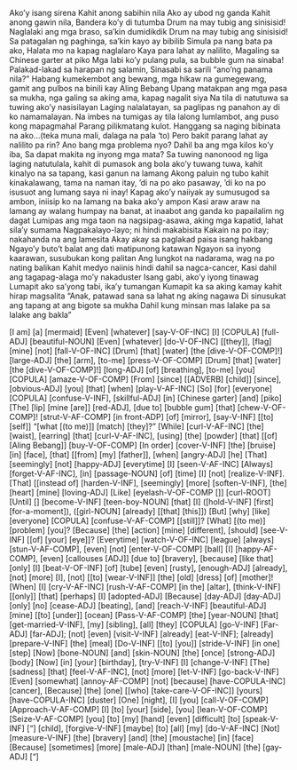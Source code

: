 Ako’y isang sirena
Kahit anong sabihin nila
Ako ay ubod ng ganda
Kahit anong gawin nila, Bandera ko’y di tutumba
Drum na may tubig ang sinisisid! Naglalaki ang mga braso, sa’kin dumidikdik
Drum na may tubig ang sinisisid! 
Sa patagalan ng paghinga, sa’kin kayo ay bibilib
Simula pa nang bata pa ako, Halata mo na kapag naglalaro
Kaya para lahat ay nalilito, Magaling sa Chinese garter at piko
Mga labi ko’y pulang pula, sa bubble gum na sinaba!
Palakad-lakad sa harapan ng salamin, Sinasabi sa sarili “ano’ng panama nila?”
Habang kumekembot ang bewang, mga hikaw na gumegewang, gamit ang pulbos na binili kay Aling Bebang
Upang matakpan ang mga pasa sa mukha, nga galing sa aking ama, kapag nagalit siya
Na tila di natutuwa sa tuwing ako’y nasisilayan
Laging nalalatayan, sa paglipas ng panahon ay di ko namamalayan. Na imbes na tumigas ay tila lalong lumlambot, ang puso kong mapagmahal
Parang pilikmatang kulot.
Hanggang sa naging bibinata na ako…(teka muna mali, dalaga na pala ‘to)
Pero bakit parang lahat ay nalilito pa rin? Ano bang mga problema nyo? Dahil ba ang mga kilos ko’y iba, Sa dapat makita ng inyong mga mata?
Sa tuwing nanonood ng liga laging natutulala, kahit di pumasok ang bola ako’y tuwang tuwa, kahit kinalyo na sa tapang, kasi ganun na lamang
Akong paluin ng tubo kahit kinakalawang, tama na naman itay, ’di na po ako pasaway, ’di ko na po isusuot ang lumang saya ni inay!
Kapag ako’y naiiyak ay sumusugod sa ambon, iniisip ko na lamang na baka ako’y ampon
Kasi araw araw na lamang ay walang humpay na banat, at inaabot ang ganda ko papailalim ng dagat
Lumipas ang mga taon na nagsipag-asawa, aking mga kapatid, lahat sila’y sumama
Nagpakalayo-layo; ni hindi makabisita
Kakain na po itay; nakahanda na ang lamesita
Akay akay sa paglakad paisa isang hakbang
Ngayo’y buto’t balat ang dati matipunong katawan
Ngayon sa inyong kaarawan, susubukan kong palitan
Ang lungkot na nadarama, wag na po nating balikan
Kahit medyo naiinis hindi dahil sa nagca-cancer,
Kasi dahil ang tagapag-alaga mo’y nakaduster
Isang gabi, ako’y iyong tinawag
Lumapit ako sa’yong tabi, ika’y tumangan
Kumapit ka sa aking kamay kahit hirap magsalita
“Anak, patawad sana sa lahat ng aking nagawa
Di sinusukat ang tapang at ang bigote sa mukha
Dahil kung minsan mas lalake pa sa lalake ang bakla”

[I am] [a] [mermaid]
[Even] [whatever] [say-V-OF-INC]
[I] [COPULA] [full-ADJ] [beautiful-NOUN]
[Even] [whatever] [do-V-OF-INC] [[they]], [flag] [mine] [not] [fall-V-OF-INC]
[Drum] [that] [water] [the [dive-V-OF-COMP]!] [large-ADJ] [the] [arm], [to-me] [press-V-OF-COMP]
[Drum] [that] [water] [the [dive-V-OF-COMP]!]
[long-ADJ] [of] [breathing], [to-me] [you] [COPULA] [amaze-V-OF-COMP]
[From] [since] [[ADVERB] [child]] [since], [obvious-ADJ] [you] [that] [when] [play-V-AF-INC]
[So] [for] [everyone] [COPULA] [confuse-V-INF], [skillful-ADJ] [in] [Chinese garter] [and] [piko]
[The] [lip] [mine [are]] [red-ADJ], [due to] [bubble gum] [that] [chew-V-OF-COMP]!
[strut-V-AF-COMP] [in front-ADP] [of] [mirror], [say-V-INF] [[to] [self]] “[what [(to me)]] [match] [they]?”
[While] [curl-V-AF-INC] [the] [waist], [earring] [that] [curl-V-AF-INC], [using] [the] [powder] [that] [[of] [Aling Bebang]] [buy-V-OF-COMP]
[In order] [cover-V-INF] [the] [bruise] [in] [face], [that] [[from] [my] [father]], [when] [angry-ADJ] [he]
[That] [seemingly] [not] [happy-ADJ] [everytime] [I] [seen-V-AF-INC]
[Always] [forget-V-AF-INC], [in] [passage-NOUN] [of] [time] [I] [not] [realize-V-INF]. [That] [[instead of] [harden-V-INF], [seemingly] [more] [soften-V-INF], [the] [heart] [mine] [loving-ADJ]
[Like] [eyelash-V-OF-COMP []] [curl-ROOT]
[Until] [] [become-V-INF] [teen-boy-NOUN] [that] [I] ([hold-V-INF] [first] [for-a-moment]), ([girl-NOUN] [already] [[that] [this]])
[But] [why] [like] [everyone] [COPULA] [confuse-V-AF-COMP] [[still]]? [What] [(to me)] [problem] [you]? [Because] [the] [action] [mine] [different], [should] [see-V-INF] [[of] [your] [eye]]?
[Everytime] [watch-V-OF-INC] [league] [always] [stun-V-AF-COMP], [even] [not] [enter-V-OF-COMP] [ball] [I] [happy-AF-COMP], [even] [callouses [ADJ]] [due to] [bravery], [because] [like that] [only]
[I] [beat-V-OF-INF] [of] [tube] [even] [rusty], [enough-ADJ] [already], [not] [more] [I], [not] [[to] [wear-V-INF]] [the] [old] [dress] [of] [mother]!
[When] [I] [cry-V-AF-INC] [rush-V-AF-COMP] [in the] [altar], [think-V-INF] [[only]] [that] [perhaps] [I] [adopted-ADJ]
[Because] [day-ADJ] [day-ADJ] [only] [no] [cease-ADJ] [beating], [and] [reach-V-INF] [beautiful-ADJ] [mine] [[to] [under]] [ocean]
[Pass-V-AF-COMP] [the] [year-NOUN] [that] [get-married-V-INF], [my] [sibling], [all] [they] [COPULA] [go-V-INF]
[Far-ADJ] [far-ADJ]; [not] [even] [visit-V-INF]
[already] [eat-V-INF]; [already] [prepare-V-INF] [the] [meal]
[Do-V-INF] [[to] [you]] [stride-V-INF] [in one] [step]
[Now] [bone-NOUN] [and] [skin-NOUN] [the] [once] [strong-ADJ] [body]
[Now] [in] [your] [birthday], [try-V-INF] [I] [change-V-INF]
[The] [sadness] [that] [feel-V-AF-INC], [not] [more] [let-V-INF] [go-back-V-INF]
[Even] [somewhat] [annoy-AF-COMP] [not] [because] [have-COPULA-INC] [cancer],
[Because] [the] [one] [[who] [take-care-V-OF-INC]] [yours] [have-COPULA-INC] [duster]
[One] [night], [I] [you] [call-V-OF-COMP]
[Approach-V-AF-COMP] [I] [to] [your] [side], [you] [lean-V-OF-COMP]
[Seize-V-AF-COMP] [you] [to] [my] [hand] [even] [difficult] [to] [speak-V-INF]
[“] [child], [forgive-V-INF] [maybe] [to] [all] [my] [do-V-AF-INC]
[Not] [measure-V-INF] [the] [bravery] [and] [the] [moustache] [in] [face]
[Because] [sometimes] [more] [male-ADJ] [than] [male-NOUN] [the] [gay-ADJ] [“]
